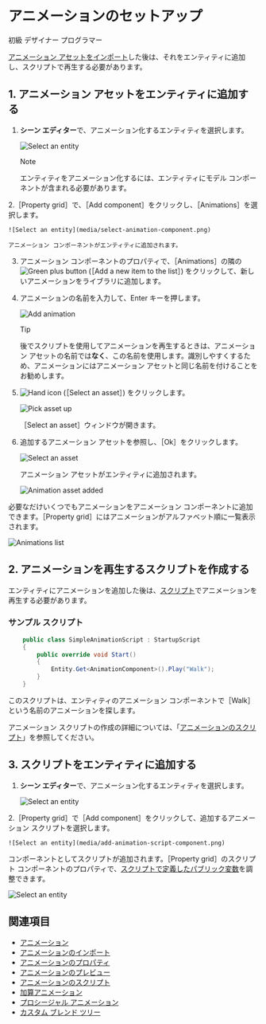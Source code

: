 # アニメーションのセットアップ

<span class="label label-doc-level">初級</span>
<span class="label label-doc-audience">デザイナー</span>
<span class="label label-doc-audience">プログラマー</span>

[アニメーション アセットをインポート](import-animations.md)した後は、それをエンティティに追加し、スクリプトで再生する必要があります。

## 1. アニメーション アセットをエンティティに追加する

1. **シーン エディター**で、アニメーション化するエンティティを選択します。

    ![Select an entity](media/select-entity.png)

    >[!NOTE]
    >エンティティをアニメーション化するには、エンティティにモデル コンポーネントが含まれる必要があります。

2.［Property grid］で、［Add component］をクリックし、［Animations］を選択します。

    ![Select an entity](media/select-animation-component.png)

    アニメーション コンポーネントがエンティティに追加されます。

3. アニメーション コンポーネントのプロパティで、［Animations］の隣の ![Green plus button](~/manual/game-studio/media/green-plus-icon.png) (［Add a new item to the list］) をクリックして、新しいアニメーションをライブラリに追加します。

4. アニメーションの名前を入力して、Enter キーを押します。

    ![Add animation](media/add-animation.png)

    >[!TIP]
    >後でスクリプトを使用してアニメーションを再生するときは、アニメーション アセットの名前では**なく**、この名前を使用します。識別しやすくするため、アニメーションにはアニメーション アセットと同じ名前を付けることをお勧めします。

5. ![Hand icon](~/manual/game-studio/media/hand-icon.png) (［Select an asset］) をクリックします。

    ![Pick asset up](media/pick-asset-up.png)

   ［Select an asset］ウィンドウが開きます。

6. 追加するアニメーション アセットを参照し、［Ok］をクリックします。

    ![Select an asset](media/asset-picker.png)

    アニメーション アセットがエンティティに追加されます。

    ![Animation asset added](media/animation-asset-added.png)

必要なだけいくつでもアニメーションをアニメーション コンポーネントに追加できます。［Property grid］にはアニメーションがアルファベット順に一覧表示されます。

![Animations list](media/animations-list.png)

## 2. アニメーションを再生するスクリプトを作成する

エンティティにアニメーションを追加した後は、[スクリプト](../scripts/index.md)でアニメーションを再生する必要があります。

### サンプル スクリプト

```cs
    public class SimpleAnimationScript : StartupScript
    {
        public override void Start()
        {
            Entity.Get<AnimationComponent>().Play("Walk");
        }
    }
```

このスクリプトは、エンティティのアニメーション コンポーネントで［Walk］という名前のアニメーションを探します。

アニメーション スクリプトの作成の詳細については、「[アニメーションのスクリプト](animation-scripts.md)」を参照してください。

## 3. スクリプトをエンティティに追加する

1. **シーン エディター**で、アニメーション化するエンティティを選択します。

    ![Select an entity](media/select-entity.png)

2.［Property grid］で［Add component］をクリックして、追加するアニメーション スクリプトを選択します。

    ![Select an entity](media/add-animation-script-component.png)

コンポーネントとしてスクリプトが追加されます。［Property grid］のスクリプト コンポーネントのプロパティで、[スクリプトで定義したパブリック変数](../scripts/public-properties-and-fields.md)を調整できます。

![Select an entity](media/animations-setup3.png)

## 関連項目

* [アニメーション](index.md)
* [アニメーションのインポート](import-animations.md)
* [アニメーションのプロパティ](animation-properties.md)
* [アニメーションのプレビュー](preview-animations.md)
* [アニメーションのスクリプト](animation-scripts.md)
* [加算アニメーション](additive-animation.md)
* [プロシージャル アニメーション](procedural-animation.md)
* [カスタム ブレンド ツリー](custom-blend-trees.md)
